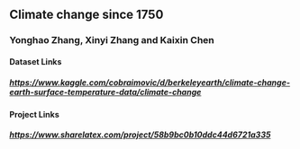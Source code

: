 ## Climate change since 1750
### Yonghao Zhang, Xinyi Zhang and Kaixin Chen
#### Dataset Links
##### https://www.kaggle.com/cobraimovic/d/berkeleyearth/climate-change-earth-surface-temperature-data/climate-change
#### Project Links
##### https://www.sharelatex.com/project/58b9bc0b10ddc44d6721a335

